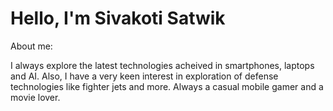 # Hello, I'm Sivakoti Satwik

About me:

I always explore the latest technologies acheived in smartphones, laptops and AI. Also, I have a very keen interest in exploration of defense technologies like fighter jets and more.
Always a casual mobile gamer and a movie lover.




